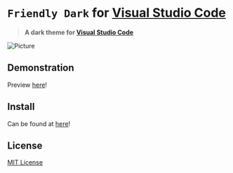 # `Friendly Dark` for [Visual Studio Code](https://code.visualstudio.com/)

> **A dark theme for [Visual Studio Code](https://code.visualstudio.com)**

![Picture](./previews/ErrorDark.png)

## Demonstration

Preview [here](https://vscode.dev/theme/errordim.darkish-theme)!

## Install

Can be found at [here](https://marketplace.visualstudio.com/items?itemName=ErrorDIM.friendly-dark)!

## License

[MIT License](./LICENSE)
